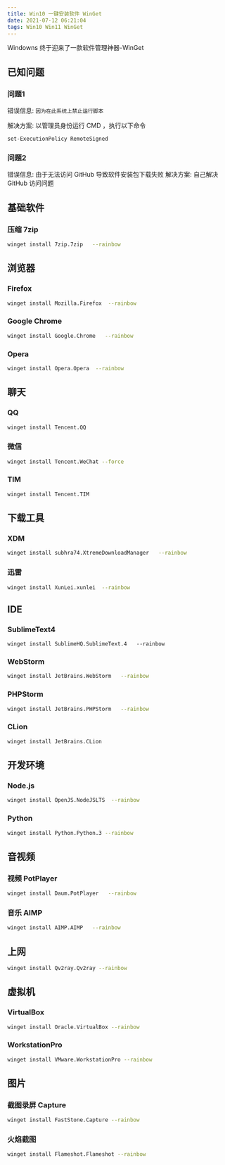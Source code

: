 ```yaml
---
title: Win10 一键安装软件 WinGet
date: 2021-07-12 06:21:04
tags: Win10 Win11 WinGet
---
```


Windowns 终于迎来了一款软件管理神器-WinGet

<!-- more -->

## 已知问题

### 问题1

错误信息: `因为在此系统上禁止运行脚本`

解决方案: 以管理员身份运行 CMD ，执行以下命令

```
set-ExecutionPolicy RemoteSigned
```

### 问题2

错误信息: 由于无法访问 GitHub 导致软件安装包下载失败
解决方案: 自己解决 GitHub 访问问题


## 基础软件

### 压缩 7zip

```bash
winget install 7zip.7zip   --rainbow 
```

## 浏览器

### Firefox

```bash
winget install Mozilla.Firefox  --rainbow 
```

### Google Chrome

```bash
winget install Google.Chrome   --rainbow
```

### Opera

```bash
winget install Opera.Opera  --rainbow
```

## 聊天

### QQ 

```bash
winget install Tencent.QQ
```

### 微信 

```bash
winget install Tencent.WeChat --force
```

### TIM

```bash
winget install Tencent.TIM
``` 

## 下载工具

### XDM

```bash
winget install subhra74.XtremeDownloadManager   --rainbow 
```

### 迅雷

```bash
winget install XunLei.xunlei  --rainbow 
```

## IDE

### SublimeText4

```
winget install SublimeHQ.SublimeText.4   --rainbow 
```

### WebStorm

```bash
winget install JetBrains.WebStorm   --rainbow 
```

### PHPStorm

```bash
winget install JetBrains.PHPStorm   --rainbow 
```

### CLion

```bash
winget install JetBrains.CLion
```

## 开发环境

### Node.js

```bash
winget install OpenJS.NodeJSLTS  --rainbow 
```

### Python

```bash
winget install Python.Python.3 --rainbow 
```

## 音视频

### 视频 PotPlayer

```bash
winget install Daum.PotPlayer   --rainbow 
```

### 音乐 AIMP

```bash
winget install AIMP.AIMP   --rainbow 
```

## 上网

```bash
winget install Qv2ray.Qv2ray --rainbow 
```

## 虚拟机

### VirtualBox

```bash
winget install Oracle.VirtualBox --rainbow 
```

### WorkstationPro

```bash
winget install VMware.WorkstationPro --rainbow 
```

<!-- Vmware Workstation16 许可证密钥 -->
<!-- ZF3R0-FHED2-M80TY-8QYGC-NPKYF -->
<!-- YF390-0HF8P-M81RQ-2DXQE-M2UT6 -->
<!-- ZF71R-DMX85-08DQY-8YMNC-PPHV8 -->
<!-- ------------------------------ -->

## 图片

### 截图录屏 Capture

```bash
winget install FastStone.Capture --rainbow 
```
<!-- FastStone Capture 注册码 序列号： -->
<!-- 用户名: bluman  -->
<!-- 注册码: VPISCJULXUFGDDXYAUYF  -->

### 火焰截图

```bash
winget install Flameshot.Flameshot --rainbow 
```